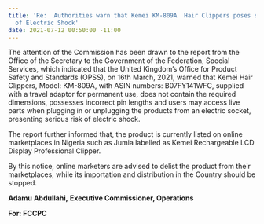 ```yaml
---
title: 'Re:  Authorities warn that Kemei KM-809A  Hair Clippers poses serious risk
  of Electric Shock'
date: 2021-07-12 00:50:00 -11:00
---
```


The  attention of the Commission has been drawn to the report from the Office of the Secretary to the Government of the Federation, Special Services, which indicated that the United Kingdom’s Office for Product Safety and Standards (OPSS), on 16th  March, 2021, warned that Kemei Hair Clippers, Model:  KM-809A, with ASIN numbers: B07FY141WFC, supplied with a travel adaptor for permanent use, does not contain the required dimensions, possesses incorrect pin lengths and users may access live parts when plugging in or unplugging the products from an electric socket, presenting serious risk of electric shock.



The report further informed that, the product is currently listed on online marketplaces in Nigeria such as Jumia labelled as Kemei Rechargeable LCD Display Professional Clipper.


By this notice, online marketers are advised to delist the product from their marketplaces, while its importation and distribution in the Country should be stopped.




**Adamu Abdullahi,**
**Executive Commissioner, Operations**

**For:  FCCPC**

